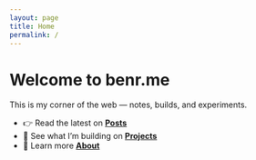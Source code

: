 ```yaml
---
layout: page
title: Home
permalink: /
---
```


# Welcome to benr.me

This is my corner of the web — notes, builds, and experiments.

- 👉 Read the latest on **[Posts](/posts/)**  
- 🧪 See what I’m building on **[Projects](/projects/)**  
- 👋 Learn more **[About](/about/)**
